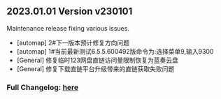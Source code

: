 ## 2023.01.01 Version v230101

Maintenance release fixing various issues.

- [automap] 2#下一版本预计修复方向问题
- [automap] 1#当前最新测试6.5.5.600492版命令为:选择菜单9,输入9300
- [General] 修复临时123网盘直链访问量限制恢复为蓝奏云盘
- [General] 修复下载直链平台升级带来的直链获取失败问题

### Full Changelog: [here](https://magisk.proyy.com/tmp/note.md)